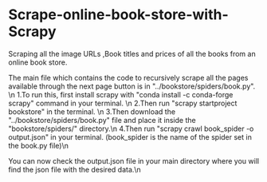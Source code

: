 # Scrape-online-book-store-with-Scrapy
Scraping all the image URLs ,Book titles and prices of all the books from an online book store.

The main file which contains the code to recursively scrape all the pages available through the next page button is in "../bookstore/spiders/book.py". \n
1.To run this, first install scrapy with "conda install -c conda-forge scrapy" command in your terminal. \n
2.Then run "scrapy startproject bookstore" in the terminal. \n
3.Then download the "../bookstore/spiders/book.py" file and place it inside the "bookstore/spiders/" directory.\n
4.Then run "scrapy crawl book_spider -o output.json" in your terminal. (book_spider is the name of the spider set in the book.py file)\n

You can now check the output.json file in your main directory where you will find the json file with the desired data.\n
